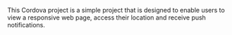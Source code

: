 This Cordova project is a simple project that is designed to enable users to view a responsive web page, access their location and receive push notifications.
